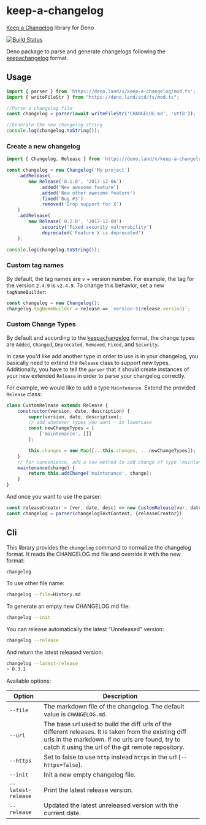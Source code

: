 # keep-a-changelog

[Keep a Changelog](https://github.com/oscarotero/keep-a-changelog) library for Deno

[![Build Status](https://travis-ci.org/oscarotero/keep-a-changelog.svg?branch=deno)](https://travis-ci.org/oscarotero/keep-a-changelog)

Deno package to parse and generate changelogs following the [keepachangelog](http://keepachangelog.com/en/1.0.0/) format.

## Usage

```js
import { parser } from 'https://deno.land/x/keep-a-changelog/mod.ts';
import { writeFileStr } from "https://deno.land/std/fs/mod.ts";

//Parse a changelog file
const changelog = parser(await writeFileStr('CHANGELOG.md', 'utf8'));

//Generate the new changelog string
console.log(changelog.toString());
```

### Create a new changelog

```js
import { Changelog, Release } from 'https://deno.land/x/keep-a-changelog/mod.ts';

const changelog = new Changelog('My project')
    .addRelease(
        new Release('0.1.0', '2017-12-06')
            .added('New awesome feature')
            .added('New other awesome feature')
            .fixed('Bug #3')
            .removed('Drop support for X')
    )
    .addRelease(
        new Release('0.2.0', '2017-12-09')
            .security('Fixed security vulnerability')
            .deprecated('Feature X is deprecated')
    );

console.log(changelog.toString());
```

### Custom tag names

By default, the tag names are `v` + version number. For example, the tag for the version `2.4.9` is `v2.4.9`. To change this behavior, set a new `tagNameBuilder`:

```js
const changelog = new Changelog();
changelog.tagNameBuilder = release => `version-${release.version}`;
```

### Custom Change Types

By default and according to the [keepachangelog](http://keepachangelog.com/en/1.0.0/) format, the change types are
`Added`,
`Changed`,
`Deprecated`,
`Removed`,
`Fixed`,
and `Security`.

In case you'd like add another type in order to use is in your changelog, you basically need to extend the `Release` class to support new types. Additionally, you have to tell the `parser` that it should create instances of your new extended `Release` in order to parse your changelog correctly.

For example, we would like to add a type `Maintenance`.
Extend the provided `Release` class:

```js
class CustomRelease extends Release {
    constructor(version, date, description) {
        super(version, date, description);
        // add whatever types you want - in lowercase
        const newChangeTypes = [
            ['maintenance', []]
        ];

        this.changes = new Map([...this.changes, ...newChangeTypes]);
    }
    // for convenience, add a new method to add change of type 'maintanance'
    maintenance(change) {
        return this.addChange('maintenance', change);
    }
}
```

And once you want to use the parser:

```js
const releaseCreator = (ver, date, desc) => new CustomRelease(ver, date, desc)
const changelog = parser(changelogTextContent, {releaseCreator})
```

## Cli

This library provides the `changelog` command to normalize the changelog format. It reads the CHANGELOG.md file and override it with the new format:

```sh
changelog
```

To use other file name:

```sh
changelog --file=History.md
```

To generate an empty new CHANGELOG.md file:

```sh
changelog --init
```

You can release automatically the latest "Unreleased" version:

```sh
changelog --release
```

And return the latest released version:

```sh
changelog --latest-release
> 0.3.1
```

Available options:

Option | Description
-------|-------------
`--file` | The markdown file of the changelog. The default value is `CHANGELOG.md`.
`--url` | The base url used to build the diff urls of the different releases. It is taken from the existing diff urls in the markdown. If no urls are found, try to catch it using the url of the git remote repository.
`--https` | Set to false to use `http` instead `https` in the url (`--https=false`).
`--init` | Init a new empty changelog file.
`--latest-release` | Print the latest release version.
`--release` | Updated the latest unreleased version with the current date.
